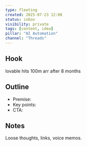 ```yaml
---
type: fleeting
created: 2025-07-23 12:08
status: inbox
visibility: private
tags: [content, idea]
pillar: "AI Automation"
channel: "Threads"
---
```


## Hook  
lovable hits 100m arr after 8 months

## Outline  
- Premise:  
- Key points:  
- CTA:  

## Notes  
Loose thoughts, links, voice memos.
